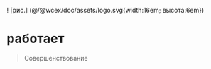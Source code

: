 <!--DESC: {icon:{name:"explore"},id:3} -->

! [рис.] (@/@wcex/doc/assets/logo.svg{width:16em; высота:6em})
# работает
> Совершенствование
